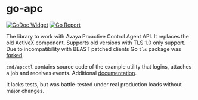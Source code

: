 # go-apc

[![GoDoc Widget](https://godoc.org/github.com/L11R/go-apc?status.svg)](https://godoc.org/github.com/L11R/go-apc)
[![Go Report](https://goreportcard.com/badge/github.com/L11R/go-apc)](https://goreportcard.com/report/github.com/L11R/go-apc)

The library to work with Avaya Proactive Control Agent API. It replaces the old ActiveX component.
Supports old versions with TLS 1.0 only support. Due to incompatibility with BEAST patched clients
Go `tls` package was [forked](https://github.com/L11R/apc-tls).

`cmd/apcctl` contains source code of the example utility that logins, attaches a job and receives events.
Additional [documentation](docs/AgentAPI_Guide-ProactiveContact-5_2.pdf).

It lacks tests, but was battle-tested under real production loads without major changes.